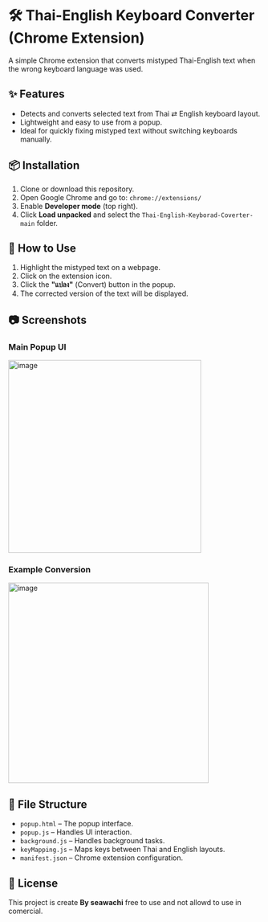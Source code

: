 # 🛠 Thai-English Keyboard Converter (Chrome Extension)

A simple Chrome extension that converts mistyped Thai-English text when the wrong keyboard language was used.

## ✨ Features

- Detects and converts selected text from Thai ⇄ English keyboard layout.
- Lightweight and easy to use from a popup.
- Ideal for quickly fixing mistyped text without switching keyboards manually.

## 📦 Installation

1. Clone or download this repository.
2. Open Google Chrome and go to: `chrome://extensions/`
3. Enable **Developer mode** (top right).
4. Click **Load unpacked** and select the `Thai-English-Keyborad-Coverter-main` folder.

## 🚀 How to Use

1. Highlight the mistyped text on a webpage.
2. Click on the extension icon.
3. Click the **"แปลง"** (Convert) button in the popup.
4. The corrected version of the text will be displayed.

## 📷 Screenshots

### Main Popup UI  
<img width="384" alt="image" src="https://github.com/user-attachments/assets/6c0c791a-76e6-4dce-a6b5-e4670c83c54f" />


### Example Conversion  
<img width="399" alt="image" src="https://github.com/user-attachments/assets/8ea0aa67-cf50-43f0-b810-a94e421c1567" />


## 📁 File Structure

- `popup.html` – The popup interface.
- `popup.js` – Handles UI interaction.
- `background.js` – Handles background tasks.
- `keyMapping.js` – Maps keys between Thai and English layouts.
- `manifest.json` – Chrome extension configuration.

## 📄 License

This project is create **By seawachi** free to use and not allowd to use in comercial.
